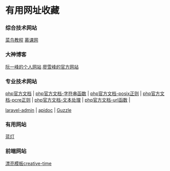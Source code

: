 # 有用网址收藏

### 综合技术网站
[菜鸟教程](http://www.runoob.com)
[慕课网](https://www.imooc.com/)

### 大神博客
[阮一峰的个人网站](http://www.ruanyifeng.com/home.html)
[廖雪峰的官方网站](https://www.liaoxuefeng.com/)

### 专业技术网站
[php官方文档](http://php.net/manual/zh/) | 
[php官方文档-字符串函数](http://php.net/manual/zh/ref.strings.php) | 
[php官方文档-posix正则](http://php.net/manual/zh/ref.regex.php) | 
[php官方文档-pcre正则](http://php.net/manual/zh/ref.pcre.php) | 
[php官方文档-文本处理](http://php.net/manual/zh/refs.basic.text.php) | 
[php官方文档-url函数](http://php.net/manual/zh/ref.url.php) | 

[laravel-admin](https://laravel-admin.org/docs/zh/model-show) | 
[apidoc](http://apidocjs.com/#param-api-define) | 
[Guzzle](https://guzzle-cn.readthedocs.io/zh_CN/latest/overview.html)

### 有用网站
[蓝灯](https://github.com/getlantern/lantern-binaries)

### 前端网站
[漂亮模板creative-time](https://demos.creative-tim.com/)
